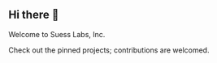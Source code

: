 ## Hi there 👋

Welcome to Suess Labs, Inc.

Check out the pinned projects; contributions are welcomed.

<!--

**Here are some ideas to get you started:**

🙋‍♀️ A short introduction - what is your organization all about?
❤ Contribution guidelines - how can the community get involved?
👩‍💻 Useful resources - where can the community find your docs? Is there anything else the community should know?
🍿 Fun facts - what does your team eat for breakfast?
🧙 Remember, you can do mighty things with the power of [Markdown](https://docs.github.com/github/writing-on-github/getting-started-with-writing-and-formatting-on-github/basic-writing-and-formatting-syntax)
-->
